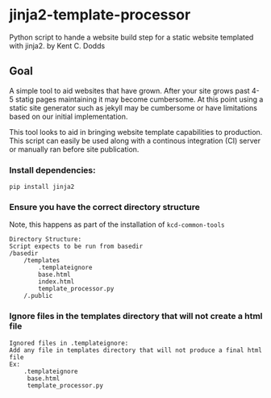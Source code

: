 # jinja2-template-processor

Python script to hande a website build step for a static website templated with jinja2.
by Kent C. Dodds

## Goal

A simple tool to aid websites that have grown.
After your site grows past 4-5 statig pages maintaining it may become cumbersome.
At this point using a static site generator such as jekyll may be cumbersome or have limitations
based on our initial implementation.

This tool looks to aid in bringing website template capabilities to production.
This script can easily be used along with a continous integration (CI) server or manually ran
before site publication.

### Install dependencies:

```
pip install jinja2
```

### Ensure you have the correct directory structure

Note, this happens as part of the installation of `kcd-common-tools`


```
Directory Structure:
Script expects to be run from basedir
/basedir
    /templates
        .templateignore
        base.html
        index.html
        template_processor.py
    /.public
```

### Ignore files in the templates directory that will not create a html file
```
Ignored files in .templateignore:
Add any file in templates directory that will not produce a final html file
Ex:
    .templateignore
     base.html
     template_processor.py
```
